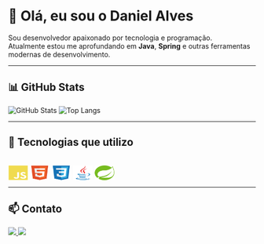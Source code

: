 # 👋 Olá, eu sou o Daniel Alves

Sou desenvolvedor apaixonado por tecnologia e programação.  
Atualmente estou me aprofundando em **Java**, **Spring** e outras ferramentas modernas de desenvolvimento.

---

## 📊 GitHub Stats
![GitHub Stats](https://github-readme-stats.vercel.app/api?username=devdanizin&show_icons=true&theme=dark&hide_border=true)
![Top Langs](https://github-readme-stats.vercel.app/api/top-langs/?username=devdanizin&layout=compact&theme=dark&hide_border=true)

---

## 🚀 Tecnologias que utilizo
<div style="display: inline_block"><br>
  <img align="center" alt="JavaScript" height="30" width="40" src="https://raw.githubusercontent.com/devicons/devicon/master/icons/javascript/javascript-plain.svg">
  <img align="center" alt="HTML5" height="30" width="40" src="https://raw.githubusercontent.com/devicons/devicon/master/icons/html5/html5-original.svg">
  <img align="center" alt="CSS3" height="30" width="40" src="https://raw.githubusercontent.com/devicons/devicon/master/icons/css3/css3-original.svg">
  <img align="center" alt="Java" height="30" width="40" src="https://raw.githubusercontent.com/devicons/devicon/master/icons/java/java-original.svg">
  <img align="center" alt="Spring" height="30" width="40" src="https://raw.githubusercontent.com/devicons/devicon/master/icons/spring/spring-original.svg">
</div>

---

## 📫 Contato
<div>
  <a href="https://instagram.com/crvg.danielxx" target="_blank">
    <img src="https://img.shields.io/badge/-Instagram-%23E4405F?style=for-the-badge&logo=instagram&logoColor=white">
  </a>
  <a href="mailto:devdanielprof@gmail.com">
    <img src="https://img.shields.io/badge/-Gmail-%23333?style=for-the-badge&logo=gmail&logoColor=white">
  </a>
</div>
